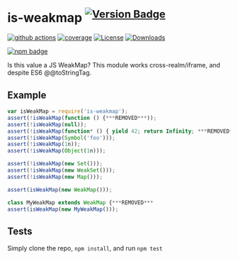 # is-weakmap <sup>[![Version Badge][npm-version-svg]][package-url]</sup>

[![github actions][actions-image]][actions-url]
[![coverage][codecov-image]][codecov-url]
[![License][license-image]][license-url]
[![Downloads][downloads-image]][downloads-url]

[![npm badge][npm-badge-png]][package-url]

Is this value a JS WeakMap? This module works cross-realm/iframe, and despite ES6 @@toStringTag.

## Example

```js
var isWeakMap = require('is-weakmap');
assert(!isWeakMap(function () {***REMOVED***));
assert(!isWeakMap(null));
assert(!isWeakMap(function* () { yield 42; return Infinity; ***REMOVED***);
assert(!isWeakMap(Symbol('foo')));
assert(!isWeakMap(1n));
assert(!isWeakMap(Object(1n)));

assert(!isWeakMap(new Set()));
assert(!isWeakMap(new WeakSet()));
assert(!isWeakMap(new Map()));

assert(isWeakMap(new WeakMap()));

class MyWeakMap extends WeakMap {***REMOVED***
assert(isWeakMap(new MyWeakMap()));
```

## Tests
Simply clone the repo, `npm install`, and run `npm test`

[package-url]: https://npmjs.org/package/is-weakmap
[npm-version-svg]: https://versionbadg.es/inspect-js/is-weakmap.svg
[deps-svg]: https://david-dm.org/inspect-js/is-weakmap.svg
[deps-url]: https://david-dm.org/inspect-js/is-weakmap
[dev-deps-svg]: https://david-dm.org/inspect-js/is-weakmap/dev-status.svg
[dev-deps-url]: https://david-dm.org/inspect-js/is-weakmap#info=devDependencies
[npm-badge-png]: https://nodei.co/npm/is-weakmap.png?downloads=true&stars=true
[license-image]: https://img.shields.io/npm/l/is-weakmap.svg
[license-url]: LICENSE
[downloads-image]: https://img.shields.io/npm/dm/is-weakmap.svg
[downloads-url]: https://npm-stat.com/charts.html?package=is-weakmap
[codecov-image]: https://codecov.io/gh/inspect-js/is-weakmap/branch/main/graphs/badge.svg
[codecov-url]: https://app.codecov.io/gh/inspect-js/is-weakmap/
[actions-image]: https://img.shields.io/endpoint?url=https://github-actions-badge-u3jn4tfpocch.runkit.sh/inspect-js/is-weakmap
[actions-url]: https://github.com/inspect-js/is-weakmap/actions
